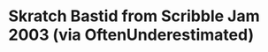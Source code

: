 <!--
id: 1602284326
link: http://tumblr.atmos.org/post/1602284326/skratch-bastid-from-scribble-jam-2003-via
slug: skratch-bastid-from-scribble-jam-2003-via
date: Wed Nov 17 2010 12:15:38 GMT-0800 (PST)
publish: 2010-11-017
tags: 
title: Skratch Bastid from Scribble Jam 2003 (via OftenUnderestimated)
-->


Skratch Bastid from Scribble Jam 2003 (via OftenUnderestimated)
===============================================================



